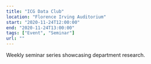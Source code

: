 ```yaml
---
title: "ICG Data Club"
location: "Florence Irving Auditorium"
start: "2020-11-24T12:00:00"
end: "2020-11-24T13:00:00"
tags: ["Event", "Seminar"]
url: ""
---
```


Weekly seminar series showcasing department research.

<!-- endexcerpt -->

